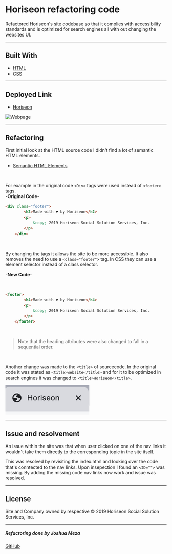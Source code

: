 # Horiseon refactoring code
 Refactored Horiseon's site codebase so that it complies with accessibility standards and is optimized for search engines all with out changing the websites UI. 

---

## Built With

* [HTML](https://developer.mozilla.org/en-US/docs/Web/HTML)
* [CSS](https://developer.mozilla.org/en-US/docs/Web/CSS)
---
## Deployed Link

* [Horiseon]( https://705h-s.github.io/Accessibility-Refactoring-Client-/
)

![Webpage](images/WEBPAGE.png)

---

## Refactoring 
First initial look at the HTML source code I didn't find a lot of semantic HTML elements. 
* [Semantic HTML Elements](https://www.w3schools.com/html/html5_semantic_elements.asp)
<br>

For example in the original code  `<Div>`  tags were used instead of  `<footer>`  tags. 
<br>
-**Original Code**-
<br>

```html
<div class="footer">
        <h2>Made with ❤️️ by Horiseon</h2>
        <p>
            &copy; 2019 Horiseon Social Solution Services, Inc.
        </p>
    </div>
```
<br>

By changing the tags it allows the site to be more accessible. It also removes the need to use a `<class="footer">` tag. In CSS they can use a element selector instead of a class selector.

-**New Code**-

<br>

```HTML
<footer>
        <h4>Made with ❤️️ by Horiseon</h4>
        <p>
            &copy; 2019 Horiseon Social Solution Services, Inc.
        </p>
    </footer>
```
<br>

 > Note that the heading attributes were also changed to fall in a sequential order. 
<br>

Another change was made to the `<title>` of sourcecode. 
In the original code it was stated as `<title>website</title>` and for it to be optimized in search engines it was changed to `<title>Horiseon</title>`.

![title](images/Title.png)

---
## Issue and resolvement 
An issue within the site was that when user clicked on one of the nav links it wouldn't take them directly to the corresponding topic in the site itself.

This was resolved by revisiting the index.html and looking over the code that's conntected to the nav links. Upon insepection I found an `<ID="">` was missing. By adding the missing code nav links now work and issue was resolved. 


---
## License
Site and Company owned by respective 
© 2019 Horiseon Social Solution Services, Inc.

---
##### Refactoring done by Joshua Meza
[GitHub](https://github.com/705h-S)
